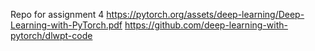 Repo for assignment 4
https://pytorch.org/assets/deep-learning/Deep-Learning-with-PyTorch.pdf
https://github.com/deep-learning-with-pytorch/dlwpt-code